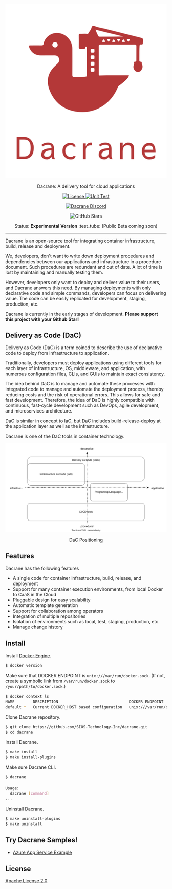 <div align="center">
  <p><img src="./doc/images/logo.svg" alt="Dacrane Icon"></p>
  <p>Dacrane: A delivery tool for cloud applications</p>
  <p>
    <a href=https://opensource.org/licenses/Apache-2.0>
      <img src="https://img.shields.io/badge/License-Apache_2.0-blue.svg" alt="License">
    </a>
    <a href="https://github.com/SIOS-Technology-Inc/dacrane/actions/workflows/unit-test.yaml">
      <img src="https://github.com/SIOS-Technology-Inc/dacrane/actions/workflows/unit-test.yaml/badge.svg?branch=main" alt="Unit Test">
    </a>
    <p>
      <a href="https://discord.gg/8nTpyRrmkm">
        <img src="https://dcbadge.vercel.app/api/server/8nTpyRrmkm" alt="Dacrane Discord">
      </a>
    </p>
  </p>
  <p>
    <img src="https://img.shields.io/github/stars/SIOS-Technology-Inc/dacrane" alt="GitHub Stars">
  </p>
  <p>
    Status: <b>Experimental Version</b> :test_tube:
    (Public Beta coming soon)
  </p>
</div>

---

Dacrane is an open-source tool for integrating container infrastructure, build, release and deployment.

We, developers, don't want to write down deployment procedures and dependencies between our applications and infrastructure in a procedure document.
Such procedures are redundant and out of date.
A lot of time is lost by maintaining and manually testing them.

However, developers only want to deploy and deliver value to their users, and Dacrane answers this need.
By managing deployments with only declarative code and simple commands, developers can focus on delivering value.
The code can be easily replicated for development, staging, production, etc.

Dacrane is currently in the early stages of development.
**Please support this project with your Github Star!**

## Delivery as Code (DaC)

Delivery as Code (DaC) is a term coined to describe the use of declarative code to deploy from infrastructure to application.

Traditionally, developers must deploy applications using different tools for each layer of infrastructure, OS, middleware, and application, with numerous configuration files, CLIs, and GUIs to maintain exact consistency.

The idea behind DaC is to manage and automate these processes with integrated code to manage and automate the deployment process, thereby reducing costs and the risk of operational errors.
This allows for safe and fast development.
Therefore, the idea of DaC is highly compatible with continuous, fast-cycle development such as DevOps, agile development, and microservices architecture.

DaC is similar in concept to IaC, but DaC includes build-release-deploy at the application layer as well as the infrastructure.

Dacrane is one of the DaC tools in container technology.

![DaC positioning](./doc/images/positioning.drawio.svg)
<div style="text-align: center;">DaC Positioning</div>

## Features

Dacrane has the following features

- A single code for container infrastructure, build, release, and deployment
- Support for many container execution environments, from local Docker to CaaS in the Cloud
- Pluggable design for easy scalability
- Automatic template generation
- Support for collaboration among operators
- Integration of multiple repositories
- Isolation of environments such as local, test, staging, production, etc.
- Manage change history

## Install

Install [Docker Engine](https://docs.docker.com/engine/install/).

```bash
$ docker version
```

Make sure that DOCKER ENDPOINT is `unix:///var/run/docker.sock`.
(If not, create a symbolic link from `/var/run/docker.sock` to `/your/path/to/docker.sock`.)

```bash
$ docker context ls
NAME        DESCRIPTION                               DOCKER ENDPOINT               ERROR
default *   Current DOCKER_HOST based configuration   unix:///var/run/docker.sock
```

Clone Dacrane repository.

```bash
$ git clone https://github.com/SIOS-Technology-Inc/dacrane.git
$ cd dacrane
```

Install Dacrane.

```bash
$ make install
$ make install-plugins
```

Make sure Dacrane CLI.

```bash
$ dacrane

Usage:
  dacrane [command]
...
```

Uninstall Dacrane.

```bash
$ make uninstall-plugins
$ make uninstall
```

## Try Dacrane Samples!

* [Azure App Service Example](./example/app-services/README.md)

## License

[Apache License 2.0](./LICENSE)

